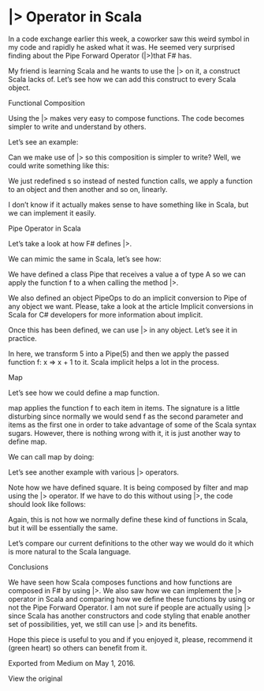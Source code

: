 # |> Operator in Scala

In a code exchange earlier this week, a coworker saw this weird symbol in my code and rapidly he asked what it was. He seemed very surprised finding about the Pipe Forward Operator (|>)that F# has.

My friend is learning Scala and he wants to use the |> on it, a construct Scala lacks of. Let’s see how we can add this construct to every Scala object.

Functional Composition

Using the |> makes very easy to compose functions. The code becomes simpler to write and understand by others.

Let’s see an example:


Can we make use of |> so this composition is simpler to write? Well, we could write something like this:


We just redefined s so instead of nested function calls, we apply a function to an object and then another and so on, linearly.

I don’t know if it actually makes sense to have something like in Scala, but we can implement it easily.

Pipe Operator in Scala

Let’s take a look at how F# defines |>.


We can mimic the same in Scala, let’s see how:


We have defined a class Pipe that receives a value a of type A so we can apply the function f to a when calling the method |>.

We also defined an object PipeOps to do an implicit conversion to Pipe of any object we want. Please, take a look at the article Implicit conversions in Scala for C# developers for more information about implicit.

Once this has been defined, we can use |> in any object. Let’s see it in practice.


In here, we transform 5 into a Pipe(5) and then we apply the passed function f: x => x + 1 to it. Scala implicit helps a lot in the process.

Map

Let’s see how we could define a map function.


map applies the function f to each item in items. The signature is a little disturbing since normally we would send f as the second parameter and items as the first one in order to take advantage of some of the Scala syntax sugars. However, there is nothing wrong with it, it is just another way to define map.

We can call map by doing:


Let’s see another example with various |> operators.


Note how we have defined square. It is being composed by filter and map using the |> operator. If we have to do this without using |>, the code should look like follows:


Again, this is not how we normally define these kind of functions in Scala, but it will be essentially the same.

Let’s compare our current definitions to the other way we would do it which is more natural to the Scala language.


Conclusions

We have seen how Scala composes functions and how functions are composed in F# by using |>. We also saw how we can implement the |> operator in Scala and comparing how we define these functions by using or not the Pipe Forward Operator. I am not sure if people are actually using |> since Scala has another constructors and code styling that enable another set of possibilities, yet, we still can use |> and its benefits.

Hope this piece is useful to you and if you enjoyed it, please, recommend it (green heart) so others can benefit from it.

Exported from Medium on May 1, 2016.

View the original
